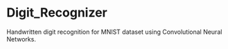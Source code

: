 # Digit_Recognizer

Handwritten digit recognition for MNIST dataset using Convolutional Neural Networks.
